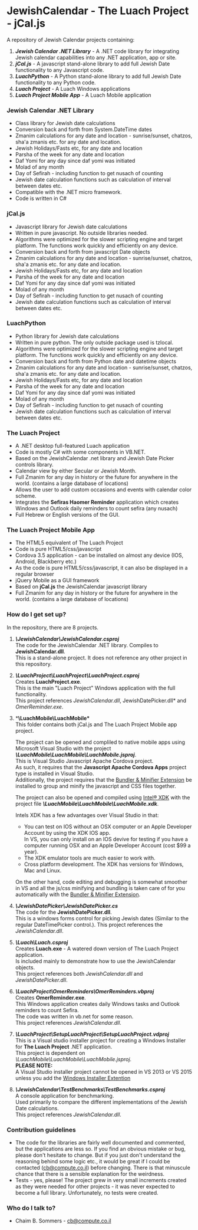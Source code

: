 # JewishCalendar - The Luach Project - jCal.js #

A repository of Jewish Calendar projects containing:

1. ***Jewish Calendar .NET Library*** -  A .NET code library for integrating Jewish calendar capabilities into any .NET application, app or site.
1. ***jCal.js*** - A javascript stand-alone library to add full Jewish Date functionality to any Javascript code.
1. ***LuachPython*** - A Python stand-alone library to add full Jewish Date functionality to any Python code.
1. ***Luach Project***  - A Luach Windows applications
1. ***Luach Project Mobile App***  - A Luach Mobile application

### Jewish Calendar .NET Library ###

* Class library for Jewish date calculations
* Conversion back and forth from System.DateTime dates
* Zmanim calculations for any date and location - sunrise/sunset, chatzos, sha'a zmanis etc. for any date and location.
* Jewish Holidays/Fasts etc, for any date and location
* Parsha of the week for any date and location
* Daf Yomi for any day since daf yomi was initiated
* Molad of any month
* Day of Sefirah - including function to get nusach of counting
* Jewish date calculation functions such as calculation of interval between dates etc.
* Compatible with the .NET micro framework.
* Code is written in C#

### jCal.js ###

* Javascript library for Jewish date calculations
* Written in pure javascript. No outside libraries needed.
* Algorithms were optimized for the slower scripting engine and target platform. The functions work quickly and efficiently on any device.
* Conversion back and forth from javascript Date objects
* Zmanim calculations for any date and location - sunrise/sunset, chatzos, sha'a zmanis etc. for any date and location.
* Jewish Holidays/Fasts etc, for any date and location
* Parsha of the week for any date and location
* Daf Yomi for any day since daf yomi was initiated
* Molad of any month
* Day of Sefirah - including function to get nusach of counting
* Jewish date calculation functions such as calculation of interval between dates etc.


### LuachPython ###

* Python library for Jewish date calculations
* Written in pure python. The only outside package used is tzlocal.
* Algorithms were optimized for the slower scripting engine and target platform. The functions work quickly and efficiently on any device.
* Conversion back and forth from Python date and datetime objects
* Zmanim calculations for any date and location - sunrise/sunset, chatzos, sha'a zmanis etc. for any date and location.
* Jewish Holidays/Fasts etc, for any date and location
* Parsha of the week for any date and location
* Daf Yomi for any day since daf yomi was initiated
* Molad of any month
* Day of Sefirah - including function to get nusach of counting
* Jewish date calculation functions such as calculation of interval between dates etc.

### The Luach Project ###

* A .NET desktop full-featured Luach application
* Code is mostly C# with some components in VB.NET.
* Based on the JewishCalendar .net library and Jewish Date Picker controls library.
* Calendar view by either Secular or Jewish Month.
* Full Zmanim for any day in history or the future for anywhere in the world. (contains a large database of locations)
* Allows the user to add custom occasions and events with calendar color scheme.
* Integrates the **Sefiras Haomer Reminder** application which creates Windows and Outlook daily reminders to count sefira (any nusach)
* Full Hebrew or English versions of the GUI.

### The Luach Project Mobile App ###

* The HTML5 equivalent of The Luach Project
* Code is pure HTML5/css/javascript
* Cordova 3.5 application - can be installed on almost any device (IOS, Android, Blackberry etc.)
* As the code is pure HTML5/css/javascript, it can also be displayed in a regular browser
* jQuery Mobile as a GUI framework
* Based on **jCal.js** the JewishCalendar javascript library
* Full Zmanim for any day in history or the future for anywhere in the world. (contains a large database of locations)

### How do I get set up? ###

In the repository, there are 8  projects.

1. ***\JewishCalendar\JewishCalendar.csproj***    
    The code for the JewishCalendar .NET library. Compiles to **JewishCalendar.dll**.  
    This is a stand-alone project. It does not reference any other project in this repository. 

1. ***\LuachProject\LuachProject\LuachProject.csproj***     
	Creates **LuachProject.exe**.  
	This is the main "Luach Project" Windows application with the full functionality.  
	This project references *JewishCalendar.dll*, JewishDatePicker.dll* and *OmerReminder.exe*. 
	
1. ***\LuachMobile\LuachMobile\***  
	This folder contains both jCal.js and The Luach Project Mobile app project. 
	
	The project can be opened and compliled to native mobile apps using Microsoft Visual Studio with the project ***\LuachMobile\LuachMobile\LuachMobile.jsproj***.   
	This is Visual Studio Javascript Apache Cordova project.  
	As such, it requires that the **Javascript Apache Cordova Apps** project type is installed in Visual Studio.  
	Additionally, the project requires that the [Bundler & Minifier Extension](https://visualstudiogallery.msdn.microsoft.com/9ec27da7-e24b-4d56-8064-fd7e88ac1c40)  be installed to group and minify the javascript and CSS files together. 
	
	The project can also be opened and compiled using [Intel® XDK](https://software.intel.com/en-us/intel-xdk) with the project file ***\LuachMobile\LuachMobile\LuachMobile.xdk***.  
   
	Intels XDK has a few advantages over Visual Studio in that:
	* 	You can test on IOS without an OSX computer or an Apple Developer Account by using the XDK IOS app.  
		In VS, you can only install on an IOS devive for testing if you have a computer running OSX and an Apple Developer Account (cost $99 a year). 
	* 	The XDK emulator tools are much easier to work with. 
	* 	Cross platform development. The XDK has versions for Windows, Mac and Linux.
	
  	On the other hand, code editing and debugging is somewhat smoother in VS and all the js/css minifying and bundling is taken care of for you automatically with the [Bundler & Minifier Extension](https://visualstudiogallery.msdn.microsoft.com/9ec27da7-e24b-4d56-8064-fd7e88ac1c40).
	
1. ***\JewishDatePicker\JewishDatePicker.cs***    
	 The code for the **JewishDatePicker.dll**.    
	 This is a windows forms control for picking Jewish dates (Similar to the regular DateTimePicker control.). This project references the  *JewishCalendar.dll*. 
	 
1. ***\Luach\Luach.csproj***    
	Creates **Luach.exe** - A watered down version of The Luach Project application.   
	Is included mainly to demonstrate how to use the JewishCalendar objects.  
	This project references both *JewishCalendar.dll* and *JewishDatePicker.dll*. 
	
1. ***\LuachProject\OmerReminders\OmerReminders.vbproj***    
	Creates **OmerReminder.exe**.  
	This Windows application creates daily Windows tasks and Outlook reminders to count Sefira.  
	The code was written in vb.net for some reason.  
	This project references *JewishCalendar.dll*. 
	
1. ***\LuachProject\SetupLuachProject\SetupLuachProject.vdproj***    
	This is a Visual studio installer project for creating a Windows Installer for **The Luach Project** .NET application.  
	This project is dependent on *\LuachMobile\LuachMobile\LuachMobile.jsproj*.  
	**PLEASE NOTE:**  
	A Visual Studio installer project cannot be opened in VS 2013 or VS 2015 unless you add the [Windows Installer Extention](https://visualstudiogallery.msdn.microsoft.com/f1cc3f3e-c300-40a7-8797-c509fb8933b9)
	
1. ***\JewishCalendar\TestBenchmarks\TestBenchmarks.csproj***    
	A console application for benchmarking.  
	Used primarily to compare the different implementations of the Jewish Date calculations.  
	This project references *JewishCalendar.dll*.

### Contribution guidelines ###

* The code for the libraries are fairly well documented and commented, but the applications are less so. If you find an obvious mistake or bug, please don't hesitate to change. But if you just don't understand the reasoning behind some logic etc., it would be great if I could be contacted (cb@compute.co.il) before changing. There is that minuscule chance that there is a sensible explanation for the weirdness. 
* Tests - yes, please! The project grew in very small increments created as they were needed for other projects - it was never expected to become a full library. Unfortunately, no tests were created.

### Who do I talk to? ###

* Chaim B. Sommers - cb@compute.co.il